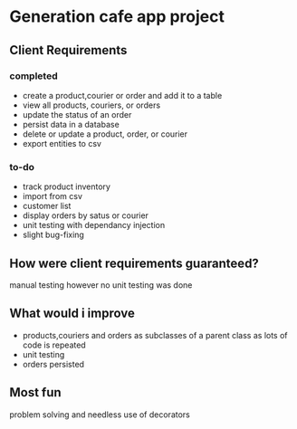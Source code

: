 # Generation cafe app project
## Client Requirements
### completed
* create a product,courier or order and add it to a table
* view all products, couriers, or orders
* update the status of an order
* persist data in a database
* delete or update a product, order, or courier
* export entities to csv
  
### to-do

* track product inventory
* import from csv
* customer list 
* display orders by satus or courier
* unit testing with dependancy injection
* slight bug-fixing
  
## How were client requirements guaranteed?
manual testing however no unit testing was done

## What would i improve
* products,couriers and orders as subclasses of a parent class as lots of code is repeated
* unit testing
* orders persisted
## Most fun
problem solving and needless use of decorators